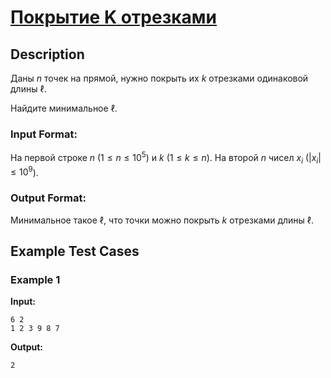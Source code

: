 # [Покрытие K отрезками](link)

## Description

Даны $n$ точек на прямой, нужно покрыть их $k$ отрезками одинаковой длины $\ell$.

Найдите минимальное $\ell$.
### Input Format:

На первой строке $n$ ($1 \le n \le 10^5$) и $k$ ($1 \le k \le n$).
На второй $n$ чисел $x_i$ ($|x_i| \le 10^9$).

### Output Format:

Минимальное такое $\ell$, что точки можно покрыть $k$ отрезками длины $\ell$.

## Example Test Cases

### Example 1

**Input:**
```
6 2
1 2 3 9 8 7

```

**Output:**
```
2

```


